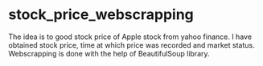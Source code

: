 # stock_price_webscrapping

The idea is to good stock price of Apple stock from yahoo finance. I have obtained stock price, time at which price was recorded and market status. 
Webscrapping is done with the help of BeautifulSoup library.
